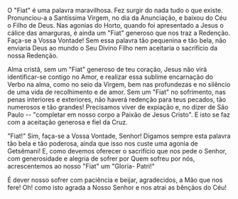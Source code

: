 O "Fiat" é uma palavra maravilhosa. Fez surgir do nada tudo o que existe. Pronunciou-a a Santíssima Virgem, no dia da Anunciação, e baixou do Céu o Filho de Deus. Nas agonias do Horto, quando foi apresentado a Jesus o cálice das amarguras, é ainda um "Fiat" generoso que nos traz a Redenção. Faça-se a Vossa Vontade! Sem essa palavra tão pequenina e tão bela, não enviaria Deus ao mundo o Seu Divino Filho nem aceitaria o sacrifício da nossa Redenção.

Alma cristã, sem um "Fiat" generoso de teu coração, Jesus não virá identificar-se contigo no Amor, e realizar essa sublime encarnação do Verbo na alma, como no seio da Virgem, bem nas profundezas e no silêncio de uma vida de recolhimento e de amor. Sem um "Fiat" no sofrimento, nas penas interiores e exteriores, não haverá redenção para teus pecados, tão numerosos e tão grandes! Precisamos viver de expiação e, no dizer de São Paulo -- "completar em nosso corpo a Paixão de Jesus Cristo". E isto se faz com a aceitação generosa e fiel da Cruz.

"Fiat!" Sim, faça-se a Vossa Vontade, Senhor! Digamos sempre esta palavra tão bela e tão poderosa, ainda que isso nos custe uma agonia de Getsêmani! E, como devemos oferecer o sacrifício que nos pede o Senhor, com generosidade e alegria de sofrer por Quem sofreu por nós, acrescentemos ao nosso "Fiat" um "Gloria- Patri!"

É dever nosso sofrer com paciência e beijar, agradecidos, a Mão que nos fere! Oh! como isto agrada a Nosso Senhor e nos atrai as bênçãos do Céu!